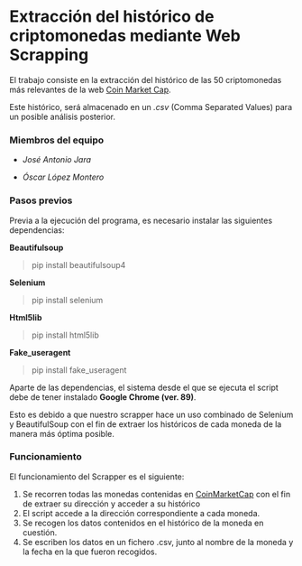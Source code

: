 <H1>Extracción del histórico de criptomonedas mediante Web Scrapping</H1>

El trabajo consiste en la extracción del histórico de las 50 criptomonedas más relevantes 
de la web  [Coin Market Cap](https://coinmarketcap.com).

Este histórico, será almacenado en un *.csv* (Comma Separated Values) para un posible análisis posterior.


<h3>Miembros del equipo</h3> 

* *José Antonio Jara*

* *Óscar López Montero*

<h3>Pasos previos</h3> 

Previa a la ejecución del programa, es necesario instalar las siguientes dependencias:

**Beautifulsoup**
>pip install beautifulsoup4

**Selenium**
>pip install selenium

**Html5lib**
>pip install html5lib

**Fake_useragent**
>pip install fake_useragent

Aparte de las dependencias, el sistema desde el que se ejecuta el script debe de tener instalado
**Google Chrome (ver. 89)**. 

Esto es debido a que nuestro scrapper hace un uso combinado de Selenium 
y BeautifulSoup con el fin de extraer los históricos de cada moneda de la manera más 
óptima posible.

<h3>Funcionamiento</h3> 

El funcionamiento del Scrapper es el siguiente:

1. Se recorren todas las monedas contenidas en [CoinMarketCap](https://coinmarketcap.com) con el fin de extraer
su dirección y acceder a su histórico
2. El script accede a la dirección correspondiente a cada moneda.
3. Se recogen los datos contenidos en el histórico de la moneda en cuestión.
4. Se escriben los datos en un fichero .csv, junto al nombre de la moneda y la fecha en la que fueron
recogidos.
